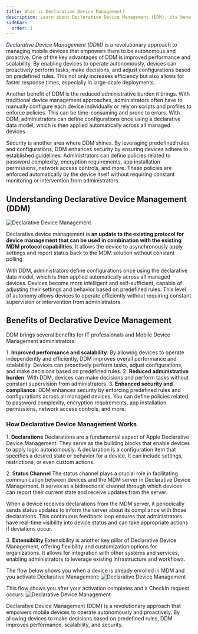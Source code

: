 ```yaml
---
title: What is Declarative Device Management?
description: Learn about Declarative Device Management (DDM), its benefits, and how it works on macOS devices.
sidebar:
  order: 1
---
```

*Declarative Device Management (DDM)* is a revolutionary approach to managing mobile devices that empowers them to be autonomous and proactive. One of the key advantages of DDM is improved performance and scalability. By enabling devices to operate autonomously, devices can proactively perform tasks, make decisions, and adjust configurations based on predefined rules. This not only increases efficiency but also allows for faster response times, especially in large-scale deployments.

Another benefit of DDM is the reduced administrative burden it brings. With traditional device management approaches, administrators often have to manually configure each device individually or rely on scripts and profiles to enforce policies. This can be time-consuming and prone to errors. With DDM, administrators can define configurations once using a declarative data model, which is then applied automatically across all managed devices.

Security is another area where DDM shines. By leveraging predefined rules and configurations, DDM enhances security by ensuring devices adhere to established guidelines. Administrators can define policies related to password complexity, encryption requirements, app installation permissions, network access controls, and more. These policies are enforced automatically by the device itself without requiring constant monitoring or intervention from administrators.

## Understanding Declarative Device Management (DDM)
![Declarative Device Management](/src/assets/DDM/DDM-1.png)

Declarative device management is **an update to the existing protocol for device management that can be used in combination with the existing MDM protocol capabilities**. It allows the device to asynchronously apply settings and report status back to the MDM solution without constant polling

With DDM, administrators define configurations once using the declarative data model, which is then applied automatically across all managed devices. Devices become more intelligent and self-sufficient, capable of adjusting their settings and behavior based on predefined rules. This level of autonomy allows devices to operate efficiently without requiring constant supervision or intervention from administrators.

## Benefits of Declarative Device Management

DDM brings several benefits for IT professionals and Mobile Device Management administrators:

1\. **Improved performance and scalability**: By allowing devices to operate independently and efficiently, DDM improves overall performance and scalability. Devices can proactively perform tasks, adjust configurations, and make decisions based on predefined rules.
2\. **Reduced administrative burden**: With DDM, devices can make decisions and perform tasks without constant supervision from administrators.
3\. **Enhanced security and compliance**: DDM enhances security by enforcing predefined rules and configurations across all managed devices. You can define policies related to password complexity, encryption requirements, app installation permissions, network access controls, and more.

### How Declarative Device Management Works

1\. **Declarations**
    Declarations are a fundamental aspect of Apple Declarative Device Management. They serve as the building blocks that enable devices to apply logic autonomously. A declaration is a configuration item that specifies a desired state or behavior for a device. It can include settings, restrictions, or even custom actions.

2\. **Status Channel**
    The status channel plays a crucial role in facilitating communication between devices and the MDM server in Declarative Device Management. It serves as a bidirectional channel through which devices can report their current state and receive updates from the server.

When a device receives declarations from the MDM server, it periodically sends status updates to inform the server about its compliance with those declarations. This continuous feedback loop ensures that administrators have real-time visibility into device status and can take appropriate actions if deviations occur.

3\. **Extensibility**
    Extensibility is another key pillar of Declarative Device Management, offering flexibility and customization options for organizations. It allows for integration with other systems and services, enabling administrators to leverage existing infrastructure and workflows.

The flow below shows you when a device is already enrolled in MDM and you activate Declarative Management:
![Declarative Device Management](/src/assets/DDM/DDM-2.png)

This flow shows you after your activation completes and a CheckIn request occurs:
![Declarative Device Management](/src/assets/DDM/DDM-3.png)

Declarative Device Management (DDM) is a revolutionary approach that empowers mobile devices to operate autonomously and proactively. By allowing devices to make decisions based on predefined rules, DDM improves performance, scalability, and security.